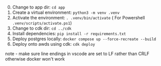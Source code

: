 0. Change to app dir: `cd app`
1. Create a virtual environment: `python3 -m venv .venv`
2. Activate the environment: `. .venv/bin/activate` ( For Powershell `.venv/scripts/activate.ps1`)
3. Change to cdk dir: `cd ../cdk`
4. Install dependencies: `pip install -r requirements.txt`
5. Deploy postgres locally: `docker compose up --force-recreate --build`
6. Deploy onto awds using cdk: `cdk deploy`

note - make sure line endings in vscode are set to LF rather than CRLF otherwise docker won't work
